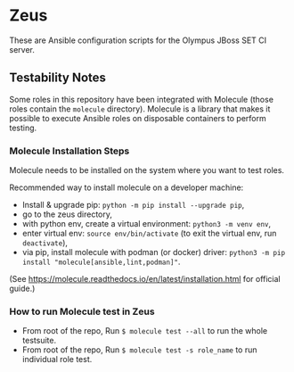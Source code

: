 Zeus
====

These are Ansible configuration scripts for the Olympus JBoss SET CI server.

## Testability Notes

Some roles in this repository have been integrated with Molecule (those roles contain the `molecule` directory). 
Molecule is a library that makes it possible to execute Ansible roles on disposable containers to perform testing.

### Molecule Installation Steps

Molecule needs to be installed on the system where you want to test roles.

Recommended way to install molecule on a developer machine:

* Install & upgrade pip: `python -m pip install --upgrade pip`,
* go to the zeus directory,
* with python env, create a virtual environment: `python3 -m venv env`,
* enter virtual env: `source env/bin/activate` (to exit the virtual env, run `deactivate`),
* via pip, install molecule with podman (or docker) driver: `python3 -m pip install "molecule[ansible,lint,podman]"`.

(See https://molecule.readthedocs.io/en/latest/installation.html for official guide.)

### How to run Molecule test in Zeus

* From root of the repo, Run `$ molecule test --all` to run the whole testsuite.
* From root of the repo, Run `$ molecule test -s role_name` to run individual role test.
